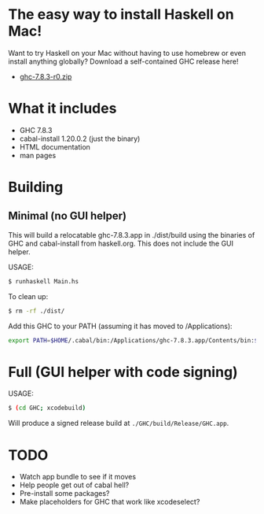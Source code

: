 # The easy way to install Haskell on Mac!

Want to try Haskell on your Mac without having to use homebrew or
even install anything globally? Download a self-contained GHC release here!

* [ghc-7.8.3-r0.zip](https://github.com/etrepum/ghc-dot-app/releases/download/v7.8.3-r0/ghc-7.8.3-r0.zip)

# What it includes

* GHC 7.8.3
* cabal-install 1.20.0.2 (just the binary)
* HTML documentation
* man pages

# Building

## Minimal (no GUI helper)

This will build a relocatable ghc-7.8.3.app in ./dist/build using
the binaries of GHC and cabal-install from haskell.org. This does not
include the GUI helper.

USAGE:

```bash
$ runhaskell Main.hs
```

To clean up:

```bash
$ rm -rf ./dist/
```

Add this GHC to your PATH (assuming it has moved to /Applications):

```bash
export PATH=$HOME/.cabal/bin:/Applications/ghc-7.8.3.app/Contents/bin:$PATH
```

# Full (GUI helper with code signing)

USAGE:

```bash
$ (cd GHC; xcodebuild)
```

Will produce a signed release build at `./GHC/build/Release/GHC.app`.

# TODO

* Watch app bundle to see if it moves
* Help people get out of cabal hell?
* Pre-install some packages?
* Make placeholders for GHC that work like xcodeselect?
